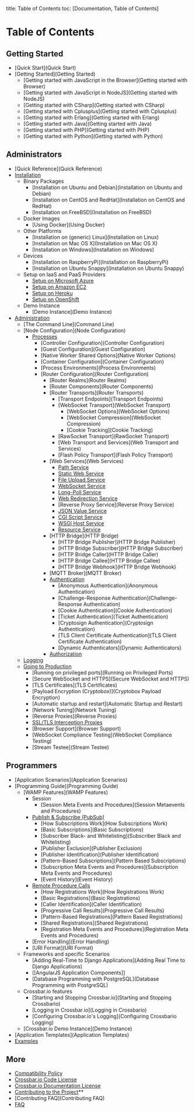 title: Table of Contents
toc: [Documentation, Table of Contents]

# Table of Contents

## Getting Started

* [Quick Start](Quick Start)
* [Getting Started](Getting Started)
   * [Getting started with JavaScript in the Browser](Getting started with Browser)
   * [Getting started with JavaScript in NodeJS](Getting started with NodeJS)
   * [Getting started with CSharp](Getting started with CSharp)
   * [Getting started with Cplusplus](Getting started with Cplusplus)
   * [Getting started with Erlang](Getting started with Erlang)
   * [Getting started with Java](Getting started with Java)
   * [Getting started with PHP](Getting started with PHP)
   * [Getting started with Python](Getting started with Python)

## Administrators

* [Quick Reference](Quick Reference)
* [Installation](Installation)
   * Binary Packages
      * [Installation on Ubuntu and Debian](Installation on Ubuntu and Debian)
      * [Installation on CentOS and RedHat](Installation on CentOS and RedHat)
      * [Installation on FreeBSD](Installation on FreeBSD)
   * Docker Images
      * [Using Docker](Using Docker)
   * Other Platforms
      * [Installation on (generic) Linux](Installation on Linux)
      * [Installation on Mac OS X](Installation on Mac OS X)
      * [Installation on Windows](Installation on Windows)
   * Devices
      * [Installation on RaspberryPi](Installation on RaspberryPi)
      * [Installation on Ubuntu Snappy](Installation on Ubuntu Snappy)
   * Setup on IaaS and PaaS Providers
      * [Setup on Microsoft Azure](Setup-on-Microsoft-Azure)
      * [Setup on Amazon EC2](Setup-on-Amazon-EC2)
      * [Setup on Heroku](Setup-on-Heroku)
      * [Setup on OpenShift](Setup-on-OpenShift)
   * Demo Instance
      * [Demo Instance](Demo Instance)
* [Administration](Administration)
   * [The Command Line](Command Line)
   * [Node Configuration](Node Configuration)
      * [Processes](Processes)
         * [Controller Configuration](Controller Configuration)
         * [Guest Configuration](Guest Configuration)
         * [Native Worker Shared Options](Native Worker Options)
         * [Container Configuration](Container Configuration)
         * [Process Environments](Process Environments)
         * [Router Configuration](Router Configuration)
            * [Router Realms](Router Realms)
            * [Router Components](Router Components)
            * [Router Transports](Router Transports)
               * [Transport Endpoints](Transport Endpoints)
               * [WebSocket Transport](WebSocket Transport)
                  * [WebSocket Options](WebSocket Options)
                  * [WebSocket Compression](WebSocket Compression)
                  * [Cookie Tracking](Cookie Tracking)
               * [RawSocket Transport](RawSocket Transport)
               * [Web Transport and Services](Web Transport and Services)
               * [Flash Policy Transport](Flash Policy Transport)
            * [Web Services](Web Services)
               * [Path Service](Path-Service)
               * [Static Web Service](Static-Web-Service)
               * [File Upload Service](File-Upload-Service)
               * [WebSocket Service](WebSocket-Service)
               * [Long-Poll Service](Long-Poll-Service)
               * [Web Redirection Service](Web-Redirection-Service)
               * [Reverse Proxy Service](Reverse Proxy Service)
               * [JSON Value Service](JSON-Value-Service)
               * [CGI Script Service](CGI-Script-Service)
               * [WSGI Host Service](WSGI-Host-Service)
               * [Resource Service](Resource-Service)
            * [HTTP Bridge](HTTP Bridge)
               * [HTTP Bridge Publisher](HTTP Bridge Publisher)
               * [HTTP Bridge Subscriber](HTTP Bridge Subscriber)
               * [HTTP Bridge Caller](HTTP Bridge Caller)
               * [HTTP Bridge Callee](HTTP Bridge Callee)
               * [HTTP Bridge Webhook](HTTP Bridge Webhook)
            * [MQTT Broker](MQTT Broker)
            * [Authentication](Authentication)
               * [Anonymous Authentication](Anonymous Authentication)
               * [Challenge-Response Authentication](Challenge-Response Authentication)
               * [Cookie Authentication](Cookie Authentication)
               * [Ticket Authentication](Ticket Authentication)
               * [Cryptosign Authentication](Cryptosign Authentication)
               * [TLS Client Certificate Authentication](TLS Client Certificate Authentication)
               * [Dynamic Authenticators](Dynamic Authenticators)
            * [Authorization](Authorization)
   * [Logging](Logging)
   * [Going to Production](Going-to-Production)
      * [Running on privileged ports](Running on Privileged Ports)
      * [Secure WebSocket and HTTPS](Secure WebSocket and HTTPS)
      * [TLS Certificates](TLS Certificates)
      * [Payload Encryption (Cryptobox)](Cryptobox Payload Encryption)
      * [Automatic startup and restart](Automatic Startup and Restart)
      * [Network Tuning](Network Tuning)
      * [Reverse Proxies](Reverse Proxies)
      * [SSL/TLS Interception Proxies](SSL-TLS-Interception-Proxies)
      * [Browser Support](Browser Support)
      * [WebSocket Compliance Testing](WebSocket Compliance Testing)
      * [Stream Testee](Stream Testee)

## Programmers

* [Application Scenarios](Application Scenarios)
* [Programming Guide](Programming Guide)
   * [WAMP Features](WAMP Features)
      - Session
         + [Session Meta Events and Procedures](Session Metaevents and Procedures)
      - [Publish & Subscribe (PubSub)](PubSub)
         + [How Subscriptions Work](How Subscriptions Work)
         + [Basic Subscriptions](Basic Subscriptions)
         + [Subscriber Black- and Whitelisting](Subscriber Black and Whitelisting)
         + [Publisher Exclusion](Publisher Exclusion)
         + [Publisher Identification](Publisher Identification)
         + [Pattern-Based Subscriptions](Pattern Based Subscriptions)
         + [Subscription Meta Events and Procedures](Subscription Meta Events and Procedures)
         + [Event History](Event History)
      - [Remote Procedure Calls](RPC)
         + [How Registrations Work](How Registrations Work)
         + [Basic Registrations](Basic Registrations)
         + [Caller Identification](Caller Identification)
         + [Progressive Call Results](Progressive Call Results)
         + [Pattern-Based Registrations](Pattern Based Registrations)
         + [Shared Registrations](Shared Registrations)
         + [Registration Meta Events and Procedures](Registration Meta Events and Procedures)
      - [Error Handling](Error Handling)
      - [URI Format](URI Format)
   * Frameworks and specific Scenarios
      - [Adding Real-Time to Django Applications](Adding Real Time to Django Applications)
      - [[AngularJS Application Components]]
      - [Database Programming with PostgreSQL](Database Programming with PostgreSQL)
   * Crossbar.io features
      - [Starting and Stopping Crossbar.io](Starting and Stopping Crossbario)
      - [Logging in Crossbar.io](Logging in Crossbario)
      - [Configuring Crossbar.io's Logging](Configuring Crossbario Logging)
   * [Crossbar.io Demo Instance](Demo Instance)
* [Application Templates](Application Templates)
* [Examples](Examples)

## More

* [Compatibility Policy](Compatibility-Policy)
* [Crossbar.io Code License](Crossbar-License)
* [Crossbar.io Documentation License](Documentation-License)
* [Contributing to the Project](https://github.com/crossbario/crossbar/blob/master/CONTRIBUTING.md)**
* [Contributing FAQ](Contributing FAQ)
* [FAQ](FAQ)
